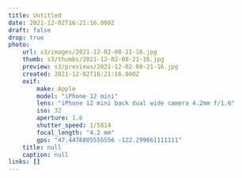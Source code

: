 ```yaml
---
title: Untitled
date: 2021-12-02T16:21:16.000Z
draft: false
drop: true
photo:
    url: s3/images/2021-12-02-08-21-16.jpg
    thumb: s3/thumbs/2021-12-02-08-21-16.jpg
    preview: s3/previews/2021-12-02-08-21-16.jpg
    created: 2021-12-02T16:21:16.000Z
    exif:
        make: Apple
        model: "iPhone 12 mini"
        lens: "iPhone 12 mini back dual wide camera 4.2mm f/1.6"
        iso: 32
        aperture: 1.6
        shutter_speed: 1/5814
        focal_length: "4.2 mm"
        gps: "47.4476805555556 -122.299661111111"
    title: null
    caption: null
links: []
---
```

